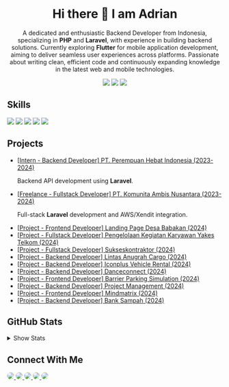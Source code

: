 <p>
<h1 align="center">Hi there 👋 I am Adrian</h1>
<p align="center">
  A dedicated and enthusiastic Backend Developer from Indonesia, specializing in <b>PHP</b> and <b>Laravel</b>, with experience in building backend solutions. Currently exploring <b>Flutter</b> for mobile application development, aiming to deliver seamless user experiences across platforms. Passionate about writing clean, efficient code and continuously expanding knowledge in the latest web and mobile technologies.
</p>

<p align="center">
  <img src="https://badges.pufler.dev/visits/adrianfnd/adrianfnd"/> 
  <img src="https://badges.pufler.dev/repos/adrianfnd"/>
  <img src="https://badges.pufler.dev/commits/monthly/adrianfnd" />
</p>
</p>

<h2>Skills</h2>

<p>
  <img src="https://img.shields.io/badge/-PHP-777BB4?style=flat-square&logo=php&logoColor=white"/>
  <img src="https://img.shields.io/badge/-Laravel-FF2D20?style=flat-square&logo=laravel&logoColor=white"/>
  <img src="https://img.shields.io/badge/-Flutter-02569B?style=flat-square&logo=flutter&logoColor=white"/>
  <img src="https://img.shields.io/badge/-HTML-E34F26?style=flat-square&logo=html5&logoColor=white"/>
  <img src="https://img.shields.io/badge/-CSS3-1572B6?style=flat-square&logo=css3"/>
</p>

<h2>Projects</h2>

<p>

<ul>
  <li>
    <a href="https://www.linkedin.com/company/femalepreneurindonesia" target="_blank">
      [Intern - Backend Developer] PT. Perempuan Hebat Indonesia (2023-2024)
    </a>
    <p>Backend API development using <b>Laravel</b>.</p>
  </li>
  <li>
    <a href="https://www.linkedin.com/company/schoolfess" target="_blank">
      [Freelance - Fullstack Developer] PT. Komunita Ambis Nusantara (2023-2024)
    </a>
    <p>Full-stack <b>Laravel</b> development and AWS/Xendit integration.</p>
  </li>
    <li>
    <a href="https://github.com/adrianfnd/project-desa-babakan" target="_blank">
      [Project - Frontend Developer] Landing Page Desa Babakan (2024)
    </a>
  </li>
  <li>
    <a href="https://github.com/adrianfnd/project-pengelolaan-kegiatan-karyawan-yakes-telkom" target="_blank">
      [Project - Fullstack Developer] Pengelolaan Kegiatan Karyawan Yakes Telkom (2024)
    </a>
  </li>
  <li>
    <a href="https://github.com/adrianfnd/project-sukseskontraktor" target="_blank">
      [Project - Fullstack Developer] Sukseskontraktor (2024)
    </a>
  </li>
  <li>
    <a href="https://github.com/adrianfnd/project-project-lintas-anugrah-cargo" target="_blank">
      [Project - Backend Developer] Lintas Anugrah Cargo (2024)
    </a>
  </li>
  <li>
    <a href="https://github.com/adrianfnd/project-iconplus-vehicle-rental" target="_blank">
      [Project - Backend Developer] Iconplus Vehicle Rental (2024)
    </a>
  </li>
  <li>
    <a href="https://github.com/adrianfnd/project-danceconnect" target="_blank">
      [Project - Backend Developer] Danceconnect (2024)
    </a>
  </li>
  <li>
    <a href="https://github.com/adrianfnd/project-barrier-parking-simulation" target="_blank">
      [Project - Frontend Developer] Barrier Parking Simulation (2024)
    </a>
  </li>
  <li>
    <a href="https://github.com/adrianfnd/project-management" target="_blank">
      [Project - Backend Developer] Project Management (2024)
    </a>
  </li>
  <li>
    <a href="https://github.com/adrianfnd/project-mindmatrix" target="_blank">
      [Project - Frontend Developer] Mindmatrix (2024)
    </a>
  </li>
    <li>
    <a href="https://github.com/adrianfnd/project-bank-sampah-backend" target="_blank">
      [Project - Backend Developer] Bank Sampah (2024)
    </a>
  </li>
</ul>
</p>

<h2>GitHub Stats</h2>

<details>
  <summary>Show Stats</summary>
  <div id="stats" style="display:none;">
    <p align="center">
          <img src="https://github-readme-stats.vercel.app/api/top-langs/?username=adrianfnd&theme=radical&layout=compact"> <br><br>
      <img src="https://github-readme-stats.vercel.app/api?username=adrianfnd&show_icons=true&theme=radical&line_height=27"> <br><br>
      <img src="https://github-readme-streak-stats.herokuapp.com/?user=adrianfnd&show_icons=true&theme=radical&line_height=0">
    </p>
  </div>
</details>

<h2>Connect With Me</h2>

<p>
  <a href="mailto: fernanda.adrian2@gmail.com">
    <img src="https://img.shields.io/badge/-Email-c14438?style=flat-square&logo=Gmail&logoColor=white" style="border-radius: 50%;"/>
  </a>
  <a href="https://www.linkedin.com/in/adrianfnd">
    <img src="https://img.shields.io/badge/-LinkedIn-blue?style=flat-square&logo=Linkedin&logoColor=white" style="border-radius: 50%;"/>
  </a>
  <a href="https://www.instagram.com/adrianfnd">
    <img src="https://img.shields.io/badge/-Instagram-E4405F?style=flat-square&logo=instagram&logoColor=white" style="border-radius: 50%;"/>
  </a>
  <a href="https://www.youtube.com/c/@AdrianFND">
    <img src="https://img.shields.io/badge/-YouTube-FF0000?style=flat-square&logo=youtube&logoColor=white" style="border-radius: 50%;"/>
  </a>
  <a href="https://www.facebook.com/adrianfnd">
    <img src="https://img.shields.io/badge/-Facebook-3b5998?style=flat-square&logo=facebook&logoColor=white" style="border-radius: 50%;"/>
  </a>
</p>
